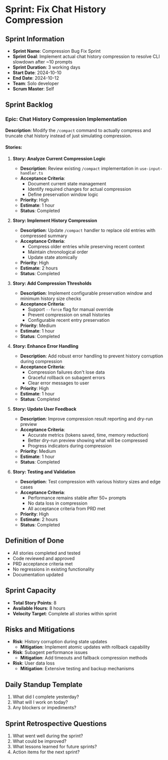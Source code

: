 # Sprint: Fix Chat History Compression

## Sprint Information
- **Sprint Name**: Compression Bug Fix Sprint
- **Sprint Goal**: Implement actual chat history compression to resolve CLI slowdown after ~10 prompts
- **Sprint Duration**: 3 working days
- **Start Date**: 2024-10-10
- **End Date**: 2024-10-12
- **Team**: Solo developer
- **Scrum Master**: Self

## Sprint Backlog

### Epic: Chat History Compression Implementation
**Description**: Modify the `/compact` command to actually compress and truncate chat history instead of just simulating compression.

#### Stories:
1. **Story: Analyze Current Compression Logic**
   - **Description**: Review existing `/compact` implementation in `use-input-handler.ts`
   - **Acceptance Criteria**:
     - Document current state management
     - Identify required changes for actual compression
     - Define preservation window logic
   - **Priority**: High
   - **Estimate**: 1 hour
   - **Status**: Completed

2. **Story: Implement History Compression**
   - **Description**: Update `/compact` handler to replace old entries with compressed summary
   - **Acceptance Criteria**:
     - Compress older entries while preserving recent context
     - Maintain chronological order
     - Update state atomically
   - **Priority**: High
   - **Estimate**: 2 hours
   - **Status**: Completed

3. **Story: Add Compression Thresholds**
   - **Description**: Implement configurable preservation window and minimum history size checks
   - **Acceptance Criteria**:
     - Support `--force` flag for manual override
     - Prevent compression on small histories
     - Configurable recent entry preservation
   - **Priority**: Medium
   - **Estimate**: 1 hour
   - **Status**: Completed

4. **Story: Enhance Error Handling**
   - **Description**: Add robust error handling to prevent history corruption during compression
   - **Acceptance Criteria**:
     - Compression failures don't lose data
     - Graceful rollback on subagent errors
     - Clear error messages to user
   - **Priority**: High
   - **Estimate**: 1 hour
   - **Status**: Completed

5. **Story: Update User Feedback**
   - **Description**: Improve compression result reporting and dry-run preview
   - **Acceptance Criteria**:
     - Accurate metrics (tokens saved, time, memory reduction)
     - Better dry-run preview showing what will be compressed
     - Progress indicators during compression
   - **Priority**: Medium
   - **Estimate**: 1 hour
   - **Status**: Completed

6. **Story: Testing and Validation**
   - **Description**: Test compression with various history sizes and edge cases
   - **Acceptance Criteria**:
     - Performance remains stable after 50+ prompts
     - No data loss in compression
     - All acceptance criteria from PRD met
   - **Priority**: High
   - **Estimate**: 2 hours
   - **Status**: Completed

## Definition of Done
- All stories completed and tested
- Code reviewed and approved
- PRD acceptance criteria met
- No regressions in existing functionality
- Documentation updated

## Sprint Capacity
- **Total Story Points**: 8
- **Available Hours**: 8 hours
- **Velocity Target**: Complete all stories within sprint

## Risks and Mitigations
- **Risk**: History corruption during state updates
  - **Mitigation**: Implement atomic updates with rollback capability
- **Risk**: Subagent performance issues
  - **Mitigation**: Add timeouts and fallback compression methods
- **Risk**: User data loss
  - **Mitigation**: Extensive testing and backup mechanisms

## Daily Standup Template
1. What did I complete yesterday?
2. What will I work on today?
3. Any blockers or impediments?

## Sprint Retrospective Questions
1. What went well during the sprint?
2. What could be improved?
3. What lessons learned for future sprints?
4. Action items for the next sprint?